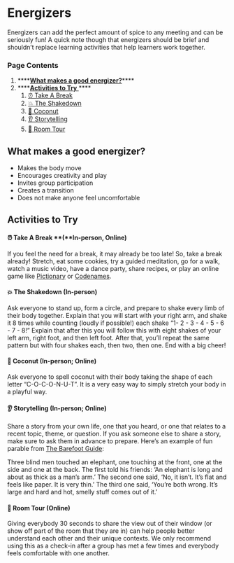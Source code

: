 # Energizers

Energizers can add the perfect amount of spice to any meeting and can be seriously fun! A quick note though that energizers should be brief and shouldn’t replace learning activities that help learners work together.

### Page Contents

1. \*\*\*\*[**What makes a good energizer?**](energizers.md#what-makes-a-good-energizer)\*\*\*\*
2. \*\*\*\*[**Activities to Try** ](energizers.md#activities-to-try)\*\*\*\*
   1. [⏰ Take A Break](energizers.md#take-a-break-in-person-online)
   2. [💥 The Shakedown](energizers.md#the-shakedown-in-person)
   3. [🥥 Coconut](energizers.md#coconut-in-person-online)
   4. [👂 Storytelling](energizers.md#storytelling-in-person-online)
   5. [🏡 Room Tour](energizers.md#room-tour-online)

## **What makes a good energizer?**

* Makes the body move
* Encourages creativity and play
* Invites group participation
* Creates a transition
* Does not make anyone feel uncomfortable

## **Activities to Try**

#### ⏰ Take A Break **\(**In-person, Online\)

If you feel the need for a break, it may already be too late! So, take a break already! Stretch, eat some cookies, try a guided meditation, go for a walk, watch a music video, have a dance party, share recipes, or play an online game like [Pictionary](https://gartic.io/) or [Codenames](https://www.horsepaste.com/).



#### 💥 The Shakedown \(In-person\)

Ask everyone to stand up, form a circle, and prepare to shake every limb of their body together. Explain that you will start with your right arm, and shake it 8 times while counting \(loudly if possible!\) each shake “1- 2 - 3 - 4 - 5 - 6 - 7 - 8!”  Explain that after this you will follow this with eight shakes of your left arm, right foot, and then left foot. After that, you’ll repeat the same pattern but with four shakes each, then two, then one. End with a big cheer!



#### 🥥 Coconut \(In-person; Online\)

Ask everyone to spell coconut with their body taking the shape of each letter “C-O-C-O-N-U-T”. It is a very easy way to simply stretch your body in a playful way. 



#### 👂 Storytelling \(In-person; Online\)

Share a story from your own life, one that you heard, or one that relates to a recent topic, theme, or question. If you ask someone else to share a story, make sure to ask them in advance to prepare. Here’s an example of fun parable from [The Barefoot Guide](https://www.barefootguide.org/):

Three blind men touched an elephant, one touching at the front, one at the side and one at the back. The first told his friends: ‘An elephant is long and about as thick as a man’s arm.’ The second one said, ‘No, it isn’t. It’s flat and feels like paper. It is very thin.’ The third one said, ‘You’re both wrong. It’s large and hard and hot, smelly stuff comes out of it.’



#### 🏡 Room Tour \(Online\)

Giving everybody 30 seconds to share the view out of their window \(or show off part of the room that they are in\) can help people better understand each other and their unique contexts. We only recommend using this as a check-in after a group has met a few times and everybody feels comfortable with one another.  


